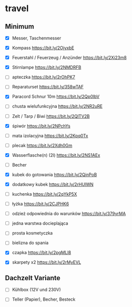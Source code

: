 # travel

## Minimum

- [x] Messer, Taschenmesser
- [x] Kompass https://bit.ly/2OjyxbE
- [x] Feuerstahl / Feuerzeug / Anzünder https://bit.ly/2Xi23m8
- [x] Stirnlampe https://bit.ly/2NMDRFB
- [ ] apteczka https://bit.ly/2rOhPK7
- [ ] Reparaturset https://bit.ly/358wTAF
- [x] Paracord Schnur 10m https://bit.ly/2Qp0IbV
- [ ] chusta wielufunkcyjna https://bit.ly/2NR2uRE

- [ ] Zelt / Tarp / Biwi https://bit.ly/2QlTV2B
- [x] śpiwór https://bit.ly/2NPchYs
- [ ] mata izolacyjna https://bit.ly/2Kpq0Tx
- [ ] plecak https://bit.ly/2Xdh0Gm

- [x] Wasserflasche(n) (2l) https://bit.ly/2NS1AEx
- [ ] Becher
- [x] kubek do gotowania https://bit.ly/2QinPoB
- [x] dodatkowy kubek https://bit.ly/2rHUlWN
- [ ] kuchenka https://bit.ly/2qYkP5X
- [ ] łyżka https://bit.ly/2CJPHK6

- [ ] odzież odpowiednia do warunków https://bit.ly/379yrMA
- [ ] jedna warstwa docieplająca
- [ ] prosta kosmetyczka
- [ ] bielizna do spania
- [x] czapka https://bit.ly/2pgMLl8
- [x] skarpety x2 https://bit.ly/2rMyEVL

## Dachzelt Variante

- [ ] Kühlbox (12V und 230V)


- [ ] Teller (Papier), Becher, Besteck
